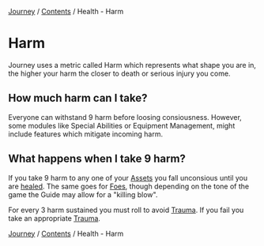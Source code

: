 [Journey](/wiki.md) / [Contents](/wiki/index.md) / Health - Harm

# Harm
Journey uses a metric called Harm which represents what shape you are in, the higher your harm the closer to death or serious injury you come. 

## How much harm can I take?
Everyone can withstand 9 harm before loosing consiousness. However, some modules like Special Abilities or Equipment Management, might include features which mitigate incoming harm.

## What happens when I take 9 harm?

If you take 9 harm to any one of your [Assets](/wiki/assets/index.md) you fall unconsious until you are [healed](/wiki/skills/healing.md). The same goes for [Foes](/wiki/combat/foes.md), though depending on the tone of the game the Guide may allow for a "killing blow".

For every 3 harm sustained you must roll to avoid [Trauma](trauma.md). If you fail you take an appropriate [Trauma](trauma.md).

[Journey](/wiki.md) / [Contents](/wiki/index.md) / Health - Harm